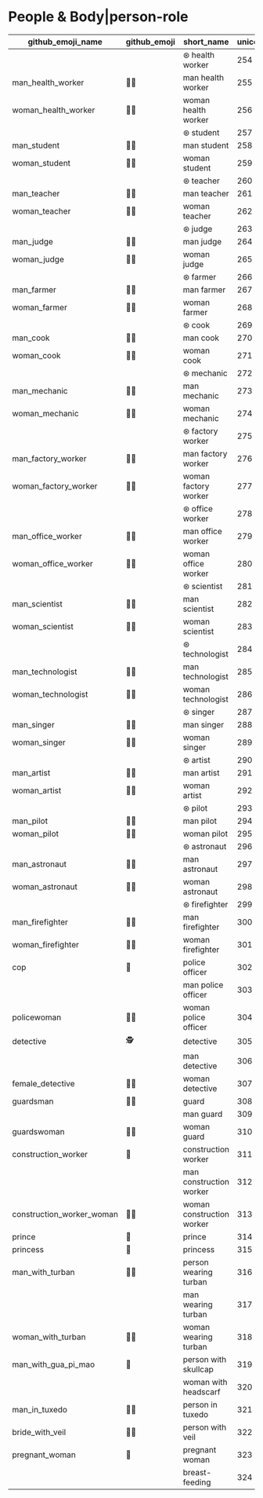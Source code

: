 # People & Body|person-role

|github_emoji_name|github_emoji|short_name|unicode_index|
|---|---|---|---|
|||⊛ health worker|254|
|man_health_worker|:man_health_worker:|man health worker|255|
|woman_health_worker|:woman_health_worker:|woman health worker|256|
|||⊛ student|257|
|man_student|:man_student:|man student|258|
|woman_student|:woman_student:|woman student|259|
|||⊛ teacher|260|
|man_teacher|:man_teacher:|man teacher|261|
|woman_teacher|:woman_teacher:|woman teacher|262|
|||⊛ judge|263|
|man_judge|:man_judge:|man judge|264|
|woman_judge|:woman_judge:|woman judge|265|
|||⊛ farmer|266|
|man_farmer|:man_farmer:|man farmer|267|
|woman_farmer|:woman_farmer:|woman farmer|268|
|||⊛ cook|269|
|man_cook|:man_cook:|man cook|270|
|woman_cook|:woman_cook:|woman cook|271|
|||⊛ mechanic|272|
|man_mechanic|:man_mechanic:|man mechanic|273|
|woman_mechanic|:woman_mechanic:|woman mechanic|274|
|||⊛ factory worker|275|
|man_factory_worker|:man_factory_worker:|man factory worker|276|
|woman_factory_worker|:woman_factory_worker:|woman factory worker|277|
|||⊛ office worker|278|
|man_office_worker|:man_office_worker:|man office worker|279|
|woman_office_worker|:woman_office_worker:|woman office worker|280|
|||⊛ scientist|281|
|man_scientist|:man_scientist:|man scientist|282|
|woman_scientist|:woman_scientist:|woman scientist|283|
|||⊛ technologist|284|
|man_technologist|:man_technologist:|man technologist|285|
|woman_technologist|:woman_technologist:|woman technologist|286|
|||⊛ singer|287|
|man_singer|:man_singer:|man singer|288|
|woman_singer|:woman_singer:|woman singer|289|
|||⊛ artist|290|
|man_artist|:man_artist:|man artist|291|
|woman_artist|:woman_artist:|woman artist|292|
|||⊛ pilot|293|
|man_pilot|:man_pilot:|man pilot|294|
|woman_pilot|:woman_pilot:|woman pilot|295|
|||⊛ astronaut|296|
|man_astronaut|:man_astronaut:|man astronaut|297|
|woman_astronaut|:woman_astronaut:|woman astronaut|298|
|||⊛ firefighter|299|
|man_firefighter|:man_firefighter:|man firefighter|300|
|woman_firefighter|:woman_firefighter:|woman firefighter|301|
|cop|:cop:|police officer|302|
|||man police officer|303|
|policewoman|:policewoman:|woman police officer|304|
|detective|:detective:|detective|305|
|||man detective|306|
|female_detective|:female_detective:|woman detective|307|
|guardsman|:guardsman:|guard|308|
|||man guard|309|
|guardswoman|:guardswoman:|woman guard|310|
|construction_worker|:construction_worker:|construction worker|311|
|||man construction worker|312|
|construction_worker_woman|:construction_worker_woman:|woman construction worker|313|
|prince|:prince:|prince|314|
|princess|:princess:|princess|315|
|man_with_turban|:man_with_turban:|person wearing turban|316|
|||man wearing turban|317|
|woman_with_turban|:woman_with_turban:|woman wearing turban|318|
|man_with_gua_pi_mao|:man_with_gua_pi_mao:|person with skullcap|319|
|||woman with headscarf|320|
|man_in_tuxedo|:man_in_tuxedo:|person in tuxedo|321|
|bride_with_veil|:bride_with_veil:|person with veil|322|
|pregnant_woman|:pregnant_woman:|pregnant woman|323|
|||breast-feeding|324|
